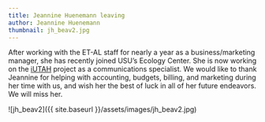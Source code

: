 ```yaml
---
title: Jeannine Huenemann leaving
author: Jeannine Huenemann 
thumbnail: jh_beav2.jpg
---
```


After working with the ET-AL staff for nearly a year as a business/marketing manager, she has recently joined USU’s Ecology Center. She is now working on the [iUTAH](http://iutahepscor.org/) project as a communications specialist. We would like to thank Jeannine for helping with accounting, budgets, billing, and marketing during her time with us, and wish her the best of luck in all of her future endeavors. We will miss her.

![jh_beav2]({{ site.baseurl }}/assets/images/jh_beav2.jpg)

